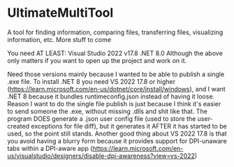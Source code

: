 # UltimateMultiTool
A tool for finding information, comparing files, transferring files, visualizing information, etc. More stuff to come

You need AT LEAST:
Visual Studio 2022 v17.8
.NET 8.0
Although the above only matters if you want to open up the project and work on it.

Need those versions mainly because I wanted to be able to publish a single .exe file.
To install .NET 8 you need VS 2022 17.8 or higher (https://learn.microsoft.com/en-us/dotnet/core/install/windows), and I want .NET 8 because it bundles runtimeconfig.json instead of having it loose.
Reason I want to do the single file publish is just because I think it's easier to send someone the .exe, without missing .dlls and shit like that.
The program DOES generate a .json user config file (used to store the user-created exceptions for file diff), but it generates it AFTER it has started to be used, so the point still stands.
Another good thing about VS 2022 17.8 is that you avoid having a blurry form because it provides support for DPI-unaware tabs within a DPI-aware app (https://learn.microsoft.com/en-us/visualstudio/designers/disable-dpi-awareness?view=vs-2022)
